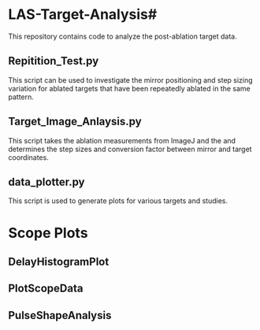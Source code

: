 # LAS-Target-Analysis#

This repository contains code to analyze the post-ablation target data. 
## Repitition_Test.py ##
This script can be used to investigate the mirror positioning and step sizing variation for ablated targets that have been repeatedly ablated in the same pattern. 

## Target_Image_Anlaysis.py ##
This script takes the ablation measurements from ImageJ and the and determines the step sizes and conversion factor between mirror and target coordinates.

## data_plotter.py ## 
This script is used to generate plots for various targets and studies.

# Scope Plots
## DelayHistogramPlot
## PlotScopeData
## PulseShapeAnalysis

